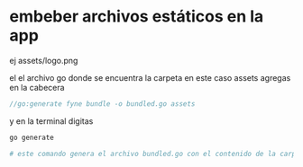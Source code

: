 
# embeber archivos estáticos en la app
ej assets/logo.png

el el archivo go donde se encuentra
la carpeta en este caso assets
agregas en la cabecera
```go
//go:generate fyne bundle -o bundled.go assets
```
 y en la terminal digitas
 ```bash
 go generate

 # este comando genera el archivo bundled.go con el contenido de la carpeta assets para su uso en la app
 ```
